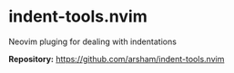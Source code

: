 # indent-tools.nvim

Neovim pluging for dealing with indentations

**Repository:** <https://github.com/arsham/indent-tools.nvim>
